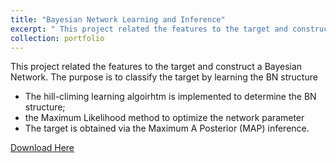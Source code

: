 ```yaml
---
title: "Bayesian Network Learning and Inference"
excerpt: " This project related the features to the target and construct a Bayesian Network. The purpose is to classify the target by learning the BN structure" 
collection: portfolio
---
```

This project related the features to the target and construct a Bayesian Network. The purpose is to classify the target by learning the BN structure
* The hill-climing learning algoirhtm is implemented to determine the BN structure;
* the Maximum Likelihood method to optimize the network parameter 
* The target is obtained via the Maximum A Posterior (MAP) inference.  

[Download Here](http://Wendy0601.github.io/files/PGM_Proj2_Fall18_LiWenting_new.pdf)
